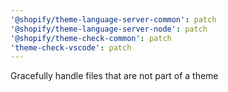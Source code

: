 ```yaml
---
'@shopify/theme-language-server-common': patch
'@shopify/theme-language-server-node': patch
'@shopify/theme-check-common': patch
'theme-check-vscode': patch
---
```


Gracefully handle files that are not part of a theme
